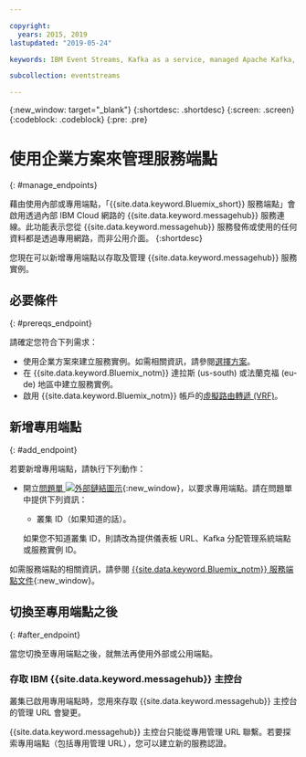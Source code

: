 ```yaml
---

copyright:
  years: 2015, 2019
lastupdated: "2019-05-24"

keywords: IBM Event Streams, Kafka as a service, managed Apache Kafka, service endpoints

subcollection: eventstreams

---
```


{:new_window: target="_blank"}
{:shortdesc: .shortdesc}
{:screen: .screen}
{:codeblock: .codeblock}
{:pre: .pre}


# 使用企業方案來管理服務端點
{: #manage_endpoints}

藉由使用內部或專用端點，「{{site.data.keyword.Bluemix_short}} 服務端點」會啟用透過內部 IBM Cloud 網路的 {{site.data.keyword.messagehub}} 服務連線。此功能表示您從 {{site.data.keyword.messagehub}} 服務發佈或使用的任何資料都是透過專用網路，而非公用介面。
{:shortdesc}

您現在可以新增專用端點以存取及管理 {{site.data.keyword.messagehub}} 服務實例。

## 必要條件
{: #prereqs_endpoint}

請確定您符合下列需求：
- 使用企業方案來建立服務實例。如需相關資訊，請參閱[選擇方案](/docs/services/EventStreams?topic=eventstreams-plan_choose)。
- 在 {{site.data.keyword.Bluemix_notm}} 達拉斯 (us-south) 或法蘭克福 (eu-de) 地區中建立服務實例。
- 啟用 {{site.data.keyword.Bluemix_notm}} 帳戶的[虛擬路由轉遞 (VRF)](/docs/infrastructure/direct-link?topic=direct-link-overview-of-virtual-routing-and-forwarding-vrf-on-ibm-cloud#overview-of-virtual-routing-and-forwarding-vrf-on-ibm-cloud)。

## 新增專用端點
{: #add_endpoint}

若要新增專用端點，請執行下列動作：

* 開立[問題單 ![外部鏈結圖示](../../icons/launch-glyph.svg "外部鏈結圖示")](/docs/get-support?topic=get-support-getting-customer-support#using-avatar){:new_window}，以要求專用端點。請在問題單中提供下列資訊：

    * 叢集 ID（如果知道的話）。

    如果您不知道叢集 ID，則請改為提供儀表板 URL、Kafka 分配管理系統端點或服務實例 ID。
  

如需服務端點的相關資訊，請參閱 [{{site.data.keyword.Bluemix_notm}} 服務端點文件](/docs/resources?topic=resources-service-endpoints#about){:new_window}。


## 切換至專用端點之後
{: #after_endpoint}

當您切換至專用端點之後，就無法再使用外部或公用端點。


### 存取 IBM {{site.data.keyword.messagehub}} 主控台

叢集已啟用專用端點時，您用來存取 {{site.data.keyword.messagehub}} 主控台的管理 URL 會變更。

{{site.data.keyword.messagehub}} 主控台只能從專用管理 URL 聯繫。若要探索專用端點（包括專用管理 URL），您可以建立新的服務認證。

<!--
1. On the service details page, click **Manage endpoints**. You can see the external endpoint assigned to your service instance.
2. Click  **Add internal endpoint**. An internal endpoint is assigned to your service instance.
3. **Optional.** Use the endpoint toggle to enable or disable endpoints as needed.
-->

